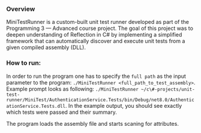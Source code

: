 ### Overview

MiniTestRunner is a custom-built unit test runner developed as part of the Programming 3 — Advanced course project.
The goal of this project was to deepen understanding of Reflection in C# by implementing a simplified framework that can automatically discover and execute unit tests from a given compiled assembly (DLL).

### How to run:
In order to run the program one has to specify the `full path` as the input parameter to the program: `./MiniTestRunner <full_path_to_test_assembly>`. <br>
Example prompt looks as following:
`./MiniTestRunner ~/c\#-projects/unit-test-runner/MiniTest/AuthenticationService.Tests/bin/Debug/net8.0/AuthenticationService.Tests.dll`. 
In the example output, you should see exactly which tests were passed and their summary.

The program loads the assembly file and starts scaning for attributes.


